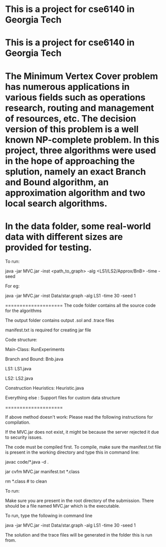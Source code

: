 # This is a project for cse6140 in Georgia Tech

This is a project for cse6140 in Georgia Tech
====================
The Minimum Vertex Cover problem has numerous applications in various fields such as operations research, routing and management of resources, etc. The decision version of this problem is a well known NP-complete problem. In this project, three algorithms were used in the hope of approaching the splution, namely an exact Branch and Bound algorithm, an approximation algorithm and two local search algorithms.
====================
In the data folder, some real-world data with different sizes are provided for testing. 
====================
To run: 

java -jar MVC.jar -inst <path_to_graph> -alg <LS1/LS2/Approx/BnB> -time <in seconds> -seed <any number>

For eg:

java -jar MVC.jar -inst Data/star.graph -alg LS1 -time 30 -seed 1

====================
The code folder contains all the source code for the algorithms

The output folder contains output .sol and .trace files

manifest.txt is required for creating jar file


Code structure:

Main-Class: RunExperiments

Branch and Bound: Bnb.java

LS1: LS1.java

LS2: LS2.java

Construction Heuristics: Heuristic.java

Everything else : Support files for custom data structure

====================

If above method doesn't work: Please read the following instructions for compilation. 

If the MVC.jar does not exist, it might be because the server rejected it due to security issues.

The code must be compiled first. To compile, make sure the manifest.txt file is present in the working directory and type this in command line: 

javac code/*.java -d .

jar cvfm MVC.jar manifest.txt *.class

rm *.class  # to clean

To run: 

Make sure you are present in the root directory of the submission. There should be a file named MVC.jar which is the executable.

To run, type the following in command line

java -jar MVC.jar -inst Data/star.graph -alg LS1 -time 30 -seed 1

The solution and the trace files will be generated in the folder this is run from.
